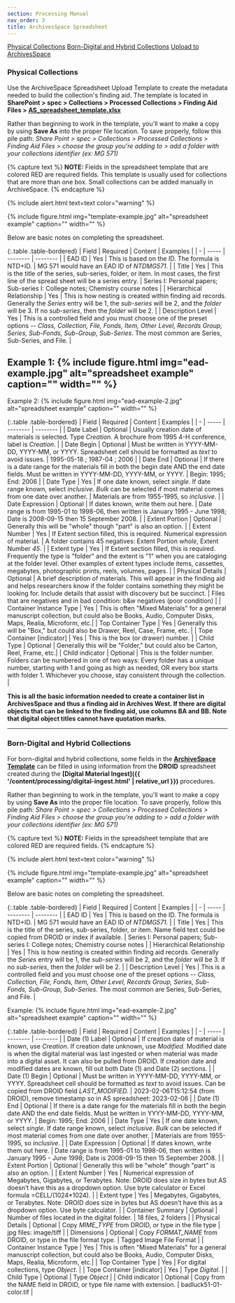 ```yaml
---
section: Processing Manual
nav_order: 3
title: ArchivesSpace Spreadsheet
---
```


<div class="text-center mb-2">
    <a href="#{{ 'Physical Collections' | slugify }}" class="btn btn-secondary my-2 mx-1">Physical Collections</a>
    <a href="#{{ 'Born-Digital and Hybrid Collections' | slugify }}" class="btn btn-secondary my-2 mx-1">Born-Digital and Hybrid Collections</a>
    <a href="#{{ 'Upload to ArchivesSpace' | slugify }}" class="btn btn-secondary my-2 mx-1">Upload to ArchivesSpace</a>
</div>

### Physical Collections

Use the ArchiveSpace Spreadsheet Upload Template to create the metadata needed to build the collection's finding aid. The template is located in **SharePoint > spec > Collections > Processed Collections > Finding Aid Files > [AS_spreadsheet_template.xlsx](https://vandalsuidaho.sharepoint.com/:x:/r/sites/Storage-Library/Documents/spec/Collections/Processed%20Collections/Finding%20Aid%20Files/AS_spreadsheet_template.xlsx?d=w4a88ebe4a32b4e72b3d05ceb320d7e6b&csf=1&web=1&e=bfs5fC)**

Rather than beginning to work in the template, you'll want to make a copy by using **Save As** into the proper file location. To save properly, follow this pile path: *Share Point > spec > Collections > Processed Collections > Finding Aid Files > choose the group you're adding to > add a folder with your collections identifier (ex: MG 571)*

{% capture text %}
**NOTE:** Fields in the spreadsheet template that are colored RED are required fields. This template is usually used for collections that are more than one box. Small collections can be added manually in ArchiveSpace.
{% endcapture %}

{% include alert.html text=text color="warning" %}

{% include figure.html img="template-example.jpg" alt="spreadsheet example" caption="" width="" %}

Below are basic notes on completing the spreadsheet. 

{:.table .table-bordered}
| Field | Required | Content | Examples |
| - | ----- | -------- | -------- |
| EAD ID | Yes | This is based on the ID. The formula is NTD+ID. | MG 571 would have an EAD ID of *NTDMG571*. |
| Title | Yes | This is the title of the series, sub-series, folder, or item. In most cases, the first line of the spread sheet will be a series entry. | Series I: Personal papers; Sub-series I: College notes; Chemistry course notes |
| Hierarchical Relationship | Yes | This is how nesting is created within finding aid records. Generally the *Series* entry will be 1, the *sub-series* will be 2, and the *folder* will be 3. If no *sub-series*, then the *folder* will be 2. |
| Description Level | Yes | This is a controlled field and you must choose one of the preset options -- *Class, Collection, File, Fonds, Item, Other Level, Records Group, Series, Sub-Fonds, Sub-Group, Sub-Series*. The most common are Series, Sub-Series, and File. |

Example 1: 
{% include figure.html img="ead-example.jpg" alt="spreadsheet example" caption="" width="" %}
---
Example 2:
{% include figure.html img="ead-example-2.jpg" alt="spreadsheet example" caption="" width="" %}

{:.table .table-bordered}
| Field | Required | Content | Examples |
| - | ----- | -------- | -------- |
| Date Label | Optional | Usually creation date of materials is selected. Type *Creation.*  A brochure from 1995 4-H conference, label is *Creation*. |
| Date Begin | Optional | Must be written in YYYY-MM-DD, YYYY-MM, or YYYY. Spreadsheet cell should be formatted as *text* to avoid issues. | 1995-05-18  ; 1987-04 ; 2006 |
| Date End | Optional | If there is a date range for the materials fill in both the begin date AND the end date fields. Must be written in YYYY-MM-DD, YYYY-MM, or YYYY. | Begin: 1995; End: 2006 |
| Date Type | Yes | If one date known, select *single*. If date range known, select *inclusive*. *Bulk* can be selected if most material comes from one date over another. | Materials are from 1955-1995, so *inclusive*. |
| Date Expression | Optional | If dates known, write them out here. | Date range is from 1995-01 to 1998-06, then written is January 1995 - June 1998; Date is 2008-09-15 then 15 September 2008. |
| Extent Portion | Optional | Generally this will be "whole" though "part" is also an option. | 
| Extent Number | Yes | If Extent section filled, this is required. Numerical expression of material. | A folder contains 45 negatives: Extent Portion *whole*, Extent Number *45*. |
| Extent type | Yes | If Extent section filled, this is required. Frequently the type is "folder" and the extent is "1" when you are cataloging at the folder level. Other examples of extent types include items, cassettes, megabytes, photographic prints, reels, volumes, pages. |
| Physical Details | Optional | A brief description of materials. This will appear in the finding aid and helps researchers know if the folder contains something they might be looking for. Include details that assist with discovery but be succinct. | Files that are negatives and in bad condition: b&w negatives (poor condition) |
| Container Instance Type | Yes | This is often "Mixed Materials" for a general manuscript collection, but could also be Books, Audio, Computer Disks, Maps, Realia, Microform, etc.|
| Top Container Type | Yes | Generally this will be "Box," but could also be Drawer, Reel, Case, Frame, etc. |
| Tope Container [indicator] | Yes | This is the box (or drawer) number. |
| Child Type | Optional | Generally this will be "Folder," but could also be Carton, Reel, Frame, etc.|
| Child indicator | Optional | This is the folder number. Folders can be numbered in one of two ways: Every folder has a unique number, starting with 1 and going as high as needed, OR every box starts with folder 1. Whichever you choose, stay consistent through the collection. |

**This is all the basic information needed to create a container list in ArchivesSpace and thus a finding aid in Archives West. If there are digital objects that can be linked to the finding aid, use columns BA and BB. Note that digital object titles cannot have quotation marks.**


---
### Born-Digital and Hybrid Collections

For born-digital and hybrid collections, some fields in the **[ArchiveSpace Template](https://vandalsuidaho.sharepoint.com/:x:/r/sites/Storage-Library/Documents/spec/Collections/Processed%20Collections/Finding%20Aid%20Files/AS_spreadsheet_template.xlsx?d=w4a88ebe4a32b4e72b3d05ceb320d7e6b&csf=1&web=1&e=bfs5fC)** can be filled in using information from the **DROID** spreadsheet created during the **[Digital Material Ingest]({{ '/content/processing/digital-ingest.html' | relative_url }})** procedures. 

Rather than beginning to work in the template, you'll want to make a copy by using **Save As** into the proper file location. To save properly, follow this pile path: *Share Point > spec > Collections > Processed Collections > Finding Aid Files > choose the group you're adding to > add a folder with your collections identifier (ex: MG 571)*

{% capture text %}
**NOTE:** Fields in the spreadsheet template that are colored RED are required fields.
{% endcapture %}

{% include alert.html text=text color="warning" %}

{% include figure.html img="template-example.jpg" alt="spreadsheet example" caption="" width="" %}

Below are basic notes on completing the spreadsheet. 

{:.table .table-bordered}
| Field | Required | Content | Examples |
| - | ----- | -------- | -------- |
| EAD ID | Yes | This is based on the ID. The formula is NTD+ID. | MG 571 would have an EAD ID of *NTDMG571*. |
| Title | Yes | This is the title of the series, sub-series, folder, or item. Name field text could be copied from DROID or index if available. | Series I: Personal papers; Sub-series I: College notes; Chemistry course notes |
| Hierarchical Relationship | Yes | This is how nesting is created within finding aid records. Generally the *Series* entry will be 1, the *sub-series* will be 2, and the *folder* will be 3. If no *sub-series*, then the *folder* will be 2. |
| Description Level | Yes | This is a controlled field and you must choose one of the preset options -- *Class, Collection, File, Fonds, Item, Other Level, Records Group, Series, Sub-Fonds, Sub-Group, Sub-Series*. The most common are Series, Sub-Series, and File. |

Example:
{% include figure.html img="ead-example-2.jpg" alt="spreadsheet example" caption="" width="" %}

{:.table .table-bordered}
| Field | Required | Content | Examples |
| - | ----- | -------- | -------- |
| Date (1) Label | Optional | If creation date of material is known, use *Creation*. If creation date unknown, use *Modified.* Modified date is when the digital material was last ingested or when material was made into a digital asset. It can also be pulled from DROID. If creation date and modified dates are known, fill out both Date (1) and Date (2) sections. |
| Date (1) Begin | Optional | Must be written in YYYY-MM-DD, YYYY-MM, or YYYY. Spreadsheet cell should be formatted as *text* to avoid issues. Can be copied from DROID field *LAST_MODIFIED.*  | 2023-02-06T15:12:54 (from DROID), remove timestamp so in AS spreadsheet: 2023-02-06 |
| Date (1) End | Optional | If there is a date range for the materials fill in both the begin date AND the end date fields. Must be written in YYYY-MM-DD, YYYY-MM, or YYYY. | Begin: 1995; End: 2006 |
| Date Type | Yes | If one date known, select *single*. If date range known, select *inclusive*. *Bulk* can be selected if most material comes from one date over another. | Materials are from 1955-1995, so *inclusive*. |
| Date Expression | Optional | If dates known, write them out here. | Date range is from 1995-01 to 1998-06, then written is January 1995 - June 1998; Date is 2008-09-15 then 15 September 2008. |
| Extent Portion | Optional | Generally this will be "whole" though "part" is also an option. | 
| Extent Number | Yes | Numerical expression of Megabytes, Gigabytes, or Terabytes. Note: DROID does size in bytes but AS doesn’t have this as a dropdown option. Use byte calculator or Excel formula =CELL/(1024*1024). |
| Extent type | Yes | Megabytes, Gigabytes, or Terabytes. Note: DROID does size in bytes but AS doesn’t have this as a dropdown option. Use byte calculator. |
| Container Summary | Optional | Number of files located in the digital folder. | 18 files, 2 folders |
| Physical Details | Optional | Copy *MIME_TYPE* from DROID, or type in the file type  | jpg files: image/tiff |
| Dimensions | Optional | Copy *FORMAT_NAME* from DROID, or type in the file format type. | Tagged Image File Format |
| Container Instance Type | Yes | This is often "Mixed Materials" for a general manuscript collection, but could also be Books, Audio, Computer Disks, Maps, Realia, Microform, etc.|
| Top Container Type | Yes | For digital collections, type *Object*. |
| Tope Container [indicator] | Yes | Type *Digital*. |
| Child Type | Optional | Type *Object* |
| Child indicator | Optional | Copy from the NAME field in DROID, or type file name with extension. | badluck51-01-color.tif |